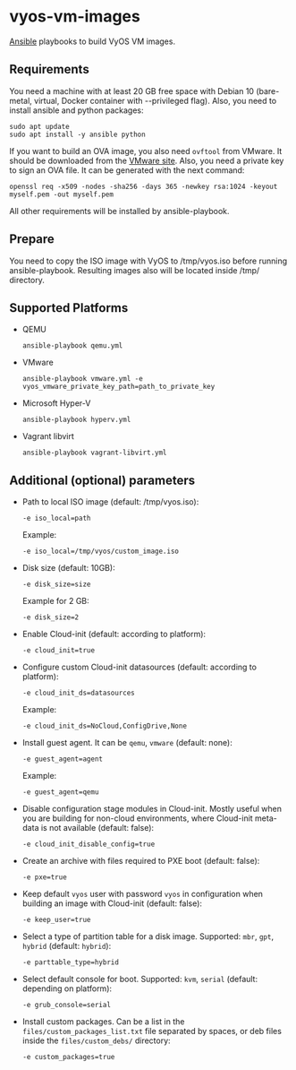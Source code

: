 # vyos-vm-images

[Ansible](https://www.ansible.com/) playbooks to build VyOS VM images.

## Requirements

You need a machine with at least 20 GB free space with Debian 10 (bare-metal, virtual, Docker container with --privileged flag). Also, you need to install ansible and python packages:

```
sudo apt update
sudo apt install -y ansible python
```

If you want to build an OVA image, you also need `ovftool` from VMware. It should be downloaded from the [VMware site](https://code.vmware.com/tool/ovf). Also, you need a private key to sign an OVA file. It can be generated with the next command:

```
openssl req -x509 -nodes -sha256 -days 365 -newkey rsa:1024 -keyout myself.pem -out myself.pem
```

All other requirements will be installed by ansible-playbook.


## Prepare

You need to copy the ISO image with VyOS to /tmp/vyos.iso before running ansible-playbook. Resulting images also will be located inside /tmp/ directory.

## Supported Platforms

- QEMU

    ```
    ansible-playbook qemu.yml
    ```

- VMware

    ```
    ansible-playbook vmware.yml -e vyos_vmware_private_key_path=path_to_private_key
    ```

- Microsoft Hyper-V

    ```
    ansible-playbook hyperv.yml
    ```

- Vagrant libvirt

    ```
    ansible-playbook vagrant-libvirt.yml
    ```

## Additional (optional) parameters

- Path to local ISO image (default: /tmp/vyos.iso):

    ```
    -e iso_local=path
    ```

    Example:

    ```
    -e iso_local=/tmp/vyos/custom_image.iso
    ```

- Disk size (default: 10GB):

    ```
    -e disk_size=size
    ```

    Example for 2 GB:

    ```
    -e disk_size=2
    ```

- Enable Cloud-init (default: according to platform):

    ```
    -e cloud_init=true
    ```

- Configure custom Cloud-init datasources (default: according to platform):

    ```
    -e cloud_init_ds=datasources
    ```

    Example:
    ```
    -e cloud_init_ds=NoCloud,ConfigDrive,None
    ```

- Install guest agent. It can be `qemu`, `vmware` (default: none):

    ```
    -e guest_agent=agent
    ```

    Example:
    ```
    -e guest_agent=qemu
    ```

- Disable configuration stage modules in Cloud-init. Mostly useful when you are building for non-cloud environments, where Cloud-init meta-data is not available (default: false):
    ```
    -e cloud_init_disable_config=true
    ```

- Create an archive with files required to PXE boot (default: false):

    ```
    -e pxe=true
    ```

- Keep default `vyos` user with password `vyos` in configuration when building an image with Cloud-init (default: false):

    ```
    -e keep_user=true
    ```

- Select a type of partition table for a disk image. Supported: `mbr`, `gpt`, `hybrid` (default: `hybrid`):

    ```
    -e parttable_type=hybrid
    ```
- Select default console for boot. Supported: `kvm`, `serial` (default: depending on platform):

    ```
    -e grub_console=serial
    ```

- Install custom packages. Can be a list in the `files/custom_packages_list.txt` file separated by spaces, or deb files inside the `files/custom_debs/` directory:

    ```
    -e custom_packages=true
    ```
